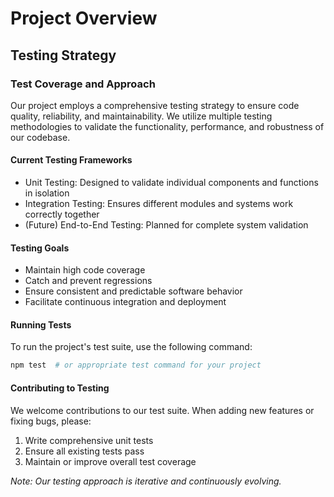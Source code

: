 # Project Overview

## Testing Strategy

### Test Coverage and Approach

Our project employs a comprehensive testing strategy to ensure code quality, reliability, and maintainability. We utilize multiple testing methodologies to validate the functionality, performance, and robustness of our codebase.

#### Current Testing Frameworks
- Unit Testing: Designed to validate individual components and functions in isolation
- Integration Testing: Ensures different modules and systems work correctly together
- (Future) End-to-End Testing: Planned for complete system validation

#### Testing Goals
- Maintain high code coverage
- Catch and prevent regressions
- Ensure consistent and predictable software behavior
- Facilitate continuous integration and deployment

#### Running Tests
To run the project's test suite, use the following command:
```bash
npm test  # or appropriate test command for your project
```

#### Contributing to Testing
We welcome contributions to our test suite. When adding new features or fixing bugs, please:
1. Write comprehensive unit tests
2. Ensure all existing tests pass
3. Maintain or improve overall test coverage

*Note: Our testing approach is iterative and continuously evolving.*